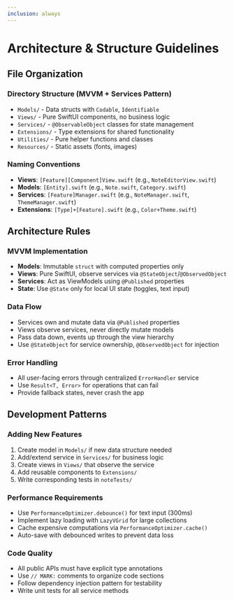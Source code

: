 ```yaml
---
inclusion: always
---
```


# Architecture & Structure Guidelines

## File Organization

### Directory Structure (MVVM + Services Pattern)

- `Models/` - Data structs with `Codable`, `Identifiable`
- `Views/` - Pure SwiftUI components, no business logic
- `Services/` - `@ObservableObject` classes for state management
- `Extensions/` - Type extensions for shared functionality
- `Utilities/` - Pure helper functions and classes
- `Resources/` - Static assets (fonts, images)

### Naming Conventions

- **Views**: `[Feature][Component]View.swift` (e.g., `NoteEditorView.swift`)
- **Models**: `[Entity].swift` (e.g., `Note.swift`, `Category.swift`)
- **Services**: `[Feature]Manager.swift` (e.g., `NoteManager.swift`, `ThemeManager.swift`)
- **Extensions**: `[Type]+[Feature].swift` (e.g., `Color+Theme.swift`)

## Architecture Rules

### MVVM Implementation

- **Models**: Immutable `struct` with computed properties only
- **Views**: Pure SwiftUI, observe services via `@StateObject`/`@ObservedObject`
- **Services**: Act as ViewModels using `@Published` properties
- **State**: Use `@State` only for local UI state (toggles, text input)

### Data Flow

- Services own and mutate data via `@Published` properties
- Views observe services, never directly mutate models
- Pass data down, events up through the view hierarchy
- Use `@StateObject` for service ownership, `@ObservedObject` for injection

### Error Handling

- All user-facing errors through centralized `ErrorHandler` service
- Use `Result<T, Error>` for operations that can fail
- Provide fallback states, never crash the app

## Development Patterns

### Adding New Features

1. Create model in `Models/` if new data structure needed
2. Add/extend service in `Services/` for business logic
3. Create views in `Views/` that observe the service
4. Add reusable components to `Extensions/`
5. Write corresponding tests in `noteTests/`

### Performance Requirements

- Use `PerformanceOptimizer.debounce()` for text input (300ms)
- Implement lazy loading with `LazyVGrid` for large collections
- Cache expensive computations via `PerformanceOptimizer.cache()`
- Auto-save with debounced writes to prevent data loss

### Code Quality

- All public APIs must have explicit type annotations
- Use `// MARK:` comments to organize code sections
- Follow dependency injection pattern for testability
- Write unit tests for all service methods
